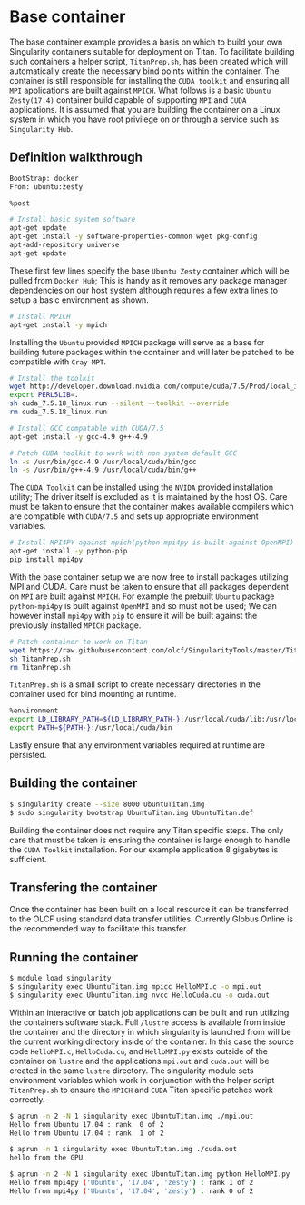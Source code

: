 # Base container
The base container example provides a basis on which to build your own Singularity containers suitable for deployment on Titan. To facilitate building such containers a helper script, `TitanPrep.sh`, has been created which will automatically create the necessary bind points within the container. The container is still responsible for installing the `CUDA toolkit` and ensuring all `MPI` applications are built against `MPICH`. What follows is a basic `Ubuntu Zesty(17.4)` container build capable of supporting `MPI` and `CUDA` applications. It is assumed that you are building the container on a Linux system in which you have root privilege on or through a service such as `Singularity Hub`.

## Definition walkthrough
```sh
BootStrap: docker
From: ubuntu:zesty

%post

# Install basic system software
apt-get update
apt-get install -y software-properties-common wget pkg-config
apt-add-repository universe
apt-get update
```
These first few lines specify the base `Ubuntu Zesty` container which will be pulled from `Docker Hub`; This is handy  as it removes any package manager dependencies on our host system although requires a few extra lines to setup a basic environment as shown.

```sh
# Install MPICH
apt-get install -y mpich
```
Installing the `Ubuntu` provided `MPICH` package will serve as a base for building future packages within the container and will later be patched to be compatible with `Cray MPT`.

```sh
# Install the toolkit
wget http://developer.download.nvidia.com/compute/cuda/7.5/Prod/local_installers/cuda_7.5.18_linux.run
export PERL5LIB=.
sh cuda_7.5.18_linux.run --silent --toolkit --override
rm cuda_7.5.18_linux.run

# Install GCC compatable with CUDA/7.5
apt-get install -y gcc-4.9 g++-4.9

# Patch CUDA toolkit to work with non system default GCC
ln -s /usr/bin/gcc-4.9 /usr/local/cuda/bin/gcc
ln -s /usr/bin/g++-4.9 /usr/local/cuda/bin/g++
```
The `CUDA Toolkit` can be installed using the `NVIDA` provided installation utility; The driver itself is excluded as it is maintained by the host OS. Care must be taken to ensure that the container makes available compilers which are compatible with `CUDA/7.5` and sets up appropriate environment variables.

```sh
# Install MPI4PY against mpich(python-mpi4py is built against OpenMPI)
apt-get install -y python-pip
pip install mpi4py
```
With the base container setup we are now free to install packages utilizing MPI and CUDA. Care must be taken to ensure that all packages dependent on `MPI` are built against `MPICH`. For example the prebuilt `Ubuntu` package `python-mpi4py` is built against `OpenMPI` and so must not be used; We can however install `mpi4py` with `pip` to ensure it will be built against the previously installed `MPICH` package.

```sh
# Patch container to work on Titan
wget https://raw.githubusercontent.com/olcf/SingularityTools/master/Titan/TitanPrep.sh
sh TitanPrep.sh
rm TitanPrep.sh
```
`TitanPrep.sh` is a small script to create necessary directories in the container used for bind mounting at runtime.

```sh
%environment
export LD_LIBRARY_PATH=${LD_LIBRARY_PATH-}:/usr/local/cuda/lib:/usr/local/cuda/lib64
export PATH=${PATH-}:/usr/local/cuda/bin
```
Lastly  ensure that any environment variables required at runtime are persisted.

## Building the container
```bash
$ singularity create --size 8000 UbuntuTitan.img
$ sudo singularity bootstrap UbuntuTitan.img UbuntuTitan.def
```
Building the container does not require any Titan specific steps. The only care that must be taken is ensuring the container is large enough to handle the `CUDA Toolkit` installation. For our example application 8 gigabytes is sufficient.

## Transfering the container
Once the container has been built on a local resource it can be transferred to the OLCF using standard data transfer utilities. Currently Globus Online is the recommended way to facilitate this transfer.

## Running the container
```bash
$ module load singularity
$ singularity exec UbuntuTitan.img mpicc HelloMPI.c -o mpi.out
$ singularity exec UbuntuTitan.img nvcc HelloCuda.cu -o cuda.out
```
Within an interactive or batch job applications can be built and run utilizing the containers software stack. Full `/lustre` access is available from inside the container and the directory in which singularity is launched from will be the current working directory inside of the container. In this case the source code `HelloMPI.c`, `HelloCuda.cu`, and `HelloMPI.py` exists outside of the container on `lustre` and the applications `mpi.out` and `cuda.out` will be created in the same `lustre` directory. The singularity module sets environment variables which work in conjunction with the helper script `TitanPrep.sh` to ensure the `MPICH` and `CUDA` Titan specific patches work correctly.

```bash
$ aprun -n 2 -N 1 singularity exec UbuntuTitan.img ./mpi.out
Hello from Ubuntu 17.04 : rank  0 of 2
Hello from Ubuntu 17.04 : rank  1 of 2

$ aprun -n 1 singularity exec UbuntuTitan.img ./cuda.out
hello from the GPU

$ aprun -n 2 -N 1 singularity exec UbuntuTitan.img python HelloMPI.py 
Hello from mpi4py ('Ubuntu', '17.04', 'zesty') : rank 1 of 2 
Hello from mpi4py ('Ubuntu', '17.04', 'zesty') : rank 0 of 2
```
